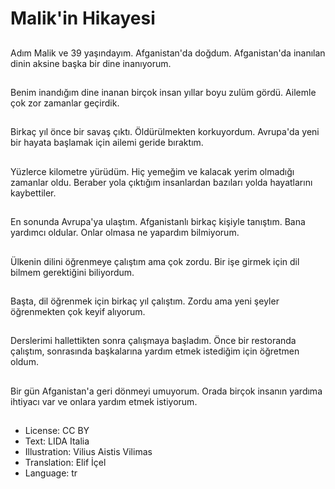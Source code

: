 # Malik'in Hikayesi

##
Adım Malik ve 39 yaşındayım. Afganistan'da doğdum. Afganistan'da inanılan dinin aksine başka bir dine inanıyorum.

##
Benim inandığım dine inanan birçok insan yıllar boyu zulüm gördü. Ailemle çok zor zamanlar geçirdik.

##
Birkaç yıl önce bir savaş çıktı. Öldürülmekten korkuyordum. Avrupa'da yeni bir hayata başlamak için ailemi geride bıraktım.

##
Yüzlerce kilometre yürüdüm. Hiç yemeğim ve kalacak yerim olmadığı zamanlar oldu. Beraber yola çıktığım insanlardan bazıları yolda hayatlarını kaybettiler.

##
En sonunda Avrupa'ya ulaştım. Afganistanlı birkaç kişiyle tanıştım. Bana yardımcı oldular. Onlar olmasa ne yapardım bilmiyorum.

##
Ülkenin dilini öğrenmeye çalıştım ama çok zordu. Bir işe girmek için dil bilmem gerektiğini biliyordum.

##
Başta, dil öğrenmek için birkaç yıl çalıştım. Zordu ama yeni şeyler öğrenmekten çok keyif alıyorum.

##
Derslerimi hallettikten sonra çalışmaya başladım. Önce bir restoranda çalıştım, sonrasında başkalarına yardım etmek istediğim için öğretmen oldum.

##
Bir gün Afganistan'a geri dönmeyi umuyorum. Orada birçok insanın yardıma ihtiyacı var ve onlara yardım etmek istiyorum.

##
* License: CC BY
* Text: LIDA Italia
* Illustration: Vilius Aistis Vilimas
* Translation: Elif İçel
* Language: tr
